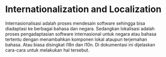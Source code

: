 # Internationalization and Localization

Internasionalisasi adalah proses mendesain software sehingga bisa diadaptasi ke berbagai bahasa dan negara. Sedangkan lokalisasi adalah	proses pengadaptasian software internasional untuk negara atau bahasa tertentu dengan menambahkan komponen lokal ataupun terjemahan bahasa. Atau biasa disingkat i18n dan l10n. Di dokumentasi ini dijelaskan cara-cara untuk melakukan hal tersebut.

